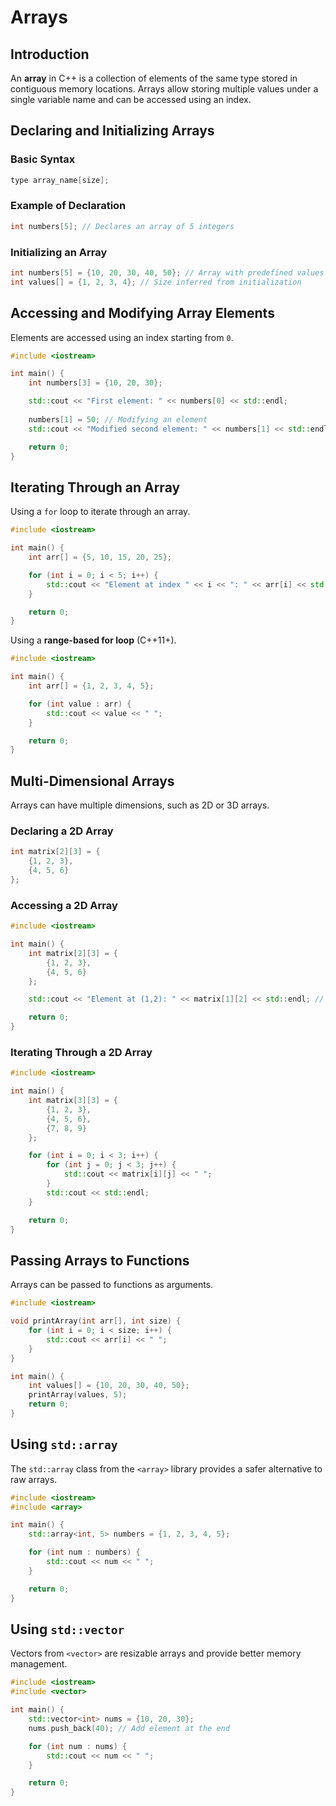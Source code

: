 # Arrays

## Introduction  
An **array** in C++ is a collection of elements of the same type stored in contiguous memory locations. Arrays allow storing multiple values under a single variable name and can be accessed using an index.

## Declaring and Initializing Arrays  

### Basic Syntax  
```cpp
type array_name[size];
```

### Example of Declaration
```cpp
int numbers[5]; // Declares an array of 5 integers
```

### Initializing an Array
```cpp
int numbers[5] = {10, 20, 30, 40, 50}; // Array with predefined values
int values[] = {1, 2, 3, 4}; // Size inferred from initialization
```

## Accessing and Modifying Array Elements
Elements are accessed using an index starting from `0`.

```cpp
#include <iostream>

int main() {
    int numbers[3] = {10, 20, 30};

    std::cout << "First element: " << numbers[0] << std::endl;
    
    numbers[1] = 50; // Modifying an element
    std::cout << "Modified second element: " << numbers[1] << std::endl;

    return 0;
}
```

## Iterating Through an Array
Using a `for` loop to iterate through an array.

```cpp
#include <iostream>

int main() {
    int arr[] = {5, 10, 15, 20, 25};

    for (int i = 0; i < 5; i++) {
        std::cout << "Element at index " << i << ": " << arr[i] << std::endl;
    }

    return 0;
}
```

Using a **range-based for loop** (C++11+).

```cpp
#include <iostream>

int main() {
    int arr[] = {1, 2, 3, 4, 5};

    for (int value : arr) {
        std::cout << value << " ";
    }

    return 0;
}
```

## Multi-Dimensional Arrays
Arrays can have multiple dimensions, such as 2D or 3D arrays.

### Declaring a 2D Array
```cpp
int matrix[2][3] = {
    {1, 2, 3},
    {4, 5, 6}
};
```

### Accessing a 2D Array
```cpp
#include <iostream>

int main() {
    int matrix[2][3] = {
        {1, 2, 3},
        {4, 5, 6}
    };

    std::cout << "Element at (1,2): " << matrix[1][2] << std::endl; // Output: 6

    return 0;
}
```

### Iterating Through a 2D Array
```cpp
#include <iostream>

int main() {
    int matrix[3][3] = {
        {1, 2, 3},
        {4, 5, 6},
        {7, 8, 9}
    };

    for (int i = 0; i < 3; i++) {
        for (int j = 0; j < 3; j++) {
            std::cout << matrix[i][j] << " ";
        }
        std::cout << std::endl;
    }

    return 0;
}
```

## Passing Arrays to Functions
Arrays can be passed to functions as arguments.

```cpp
#include <iostream>

void printArray(int arr[], int size) {
    for (int i = 0; i < size; i++) {
        std::cout << arr[i] << " ";
    }
}

int main() {
    int values[] = {10, 20, 30, 40, 50};
    printArray(values, 5);
    return 0;
}
```

## Using `std::array`
The `std::array` class from the `<array>` library provides a safer alternative to raw arrays.

```cpp
#include <iostream>
#include <array>

int main() {
    std::array<int, 5> numbers = {1, 2, 3, 4, 5};

    for (int num : numbers) {
        std::cout << num << " ";
    }

    return 0;
}
```

## Using `std::vector`
Vectors from `<vector>` are resizable arrays and provide better memory management.

```cpp
#include <iostream>
#include <vector>

int main() {
    std::vector<int> nums = {10, 20, 30};
    nums.push_back(40); // Add element at the end

    for (int num : nums) {
        std::cout << num << " ";
    }

    return 0;
}
```
